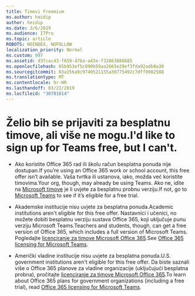 ```yaml
---
title: Timovi Freemium
ms.author: heidip
author: heidip
ms.date: 3/6/2019
ms.audience: ITPro
ms.topic: article
ROBOTS: NOINDEX, NOFOLLOW
localization_priority: Normal
ms.custom: 997
ms.assetid: d3fcac43-f659-47ba-a45e-f32863680685
ms.openlocfilehash: 65b953ef5c090b59aa2665e29ef3fda92adb8a30
ms.sourcegitcommit: 03a156a9c9740521155a30775492c7dff0982588
ms.translationtype: MT
ms.contentlocale: hr-HR
ms.lasthandoff: 03/22/2019
ms.locfileid: "30781814"
---
```

# <a name="id-like-to-sign-up-for-teams-free-but-i-cant"></a><span data-ttu-id="20817-102">Želio bih se prijaviti za besplatnu timove, ali više ne mogu.</span><span class="sxs-lookup"><span data-stu-id="20817-102">I'd like to sign up for Teams free, but I can't.</span></span>

- <span data-ttu-id="20817-103">Ako koristite Office 365 rad ili školu račun besplatna ponuda nije dostupan.</span><span class="sxs-lookup"><span data-stu-id="20817-103">If you’re using an Office 365 work or school account, this free offer isn’t available.</span></span> <span data-ttu-id="20817-104">Vaša tvrtka ili ustanova, iako, možda već koristite timovima.</span><span class="sxs-lookup"><span data-stu-id="20817-104">Your org, though, may already be using Teams.</span></span> <span data-ttu-id="20817-105">Ako ne, idite na [Microsoft timove](https://products.office.com/en-us/microsoft-teams/group-chat-software) je li uvjete za besplatnu probnu verziju.</span><span class="sxs-lookup"><span data-stu-id="20817-105">If not, go to [Microsoft Teams](https://products.office.com/en-us/microsoft-teams/group-chat-software) to see if it’s eligible for a free trial.</span></span>

- <span data-ttu-id="20817-106">Akademske institucije nisu uvjete za besplatna ponuda.</span><span class="sxs-lookup"><span data-stu-id="20817-106">Academic institutions aren't eligible for this free offer.</span></span> <span data-ttu-id="20817-107">Nastavnici i učenici, no možete dobiti besplatnu verziju sustava Office 365, koji uključuje punu verziju Microsoft Teams.</span><span class="sxs-lookup"><span data-stu-id="20817-107">Teachers and students, though, can get a free version of Office 365, which includes a full version of Microsoft Teams.</span></span> <span data-ttu-id="20817-108">Pogledajte [licenciranje za timove Microsoft Office 365](https://docs.microsoft.com/microsoftteams/office-365-licensing).</span><span class="sxs-lookup"><span data-stu-id="20817-108">See [Office 365 licensing for Microsoft Teams](https://docs.microsoft.com/microsoftteams/office-365-licensing).</span></span>

- <span data-ttu-id="20817-109">Američki vladine institucije nisu uvjete za besplatna ponuda.</span><span class="sxs-lookup"><span data-stu-id="20817-109">U.S. government institutions aren't eligible for this free offer.</span></span> <span data-ttu-id="20817-110">Da biste saznali više o Office 365 planove za vladine organizacije (uključujući besplatna probna), pročitajte [licenciranje za timove Microsoft Office 365](https://docs.microsoft.com/microsoftteams/office-365-licensing).</span><span class="sxs-lookup"><span data-stu-id="20817-110">To learn about Office 365 plans for government organizations (including a free trial), read [Office 365 licensing for Microsoft Teams](https://docs.microsoft.com/microsoftteams/office-365-licensing).</span></span>


